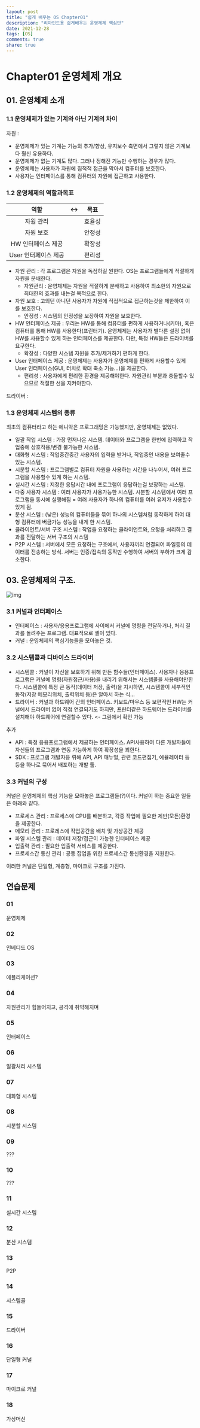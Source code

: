 ```yaml
---
layout: post
title: "쉽게 배우는 OS Chapter01"
description: "리마인드용 쉽게배우는 운영체제 핵심만"
date: 2021-12-28
tags: [OS]
comments: true
share: true
---
```

# Chapter01 운영체제 개요
## 01. 운영체제 소개
### 1.1 운영체제가 있는 기계와 아닌 기계의 차이
자원 : 
- 운영체제가 있는 기계는 기능의 추가/향상, 유지보수 측면에서 그렇지 않은 기계보다 훨신 유용하다.
- 운영체제가 없는 기계도 많다. 그러나 정해진 기능만 수행하는 경우가 많다.
- 운영체제는 사용자가 자원에 집적적 접근을 막아서 컴퓨터를 보호한다.
- 사용자는 인터페이스를 통해 컴퓨터의 자원에 접근하고 사용한다.
### 1.2 운영체제의 역할과목표

| 역할 | <-> | 목표 |
|:------:|:------:|:------:|
| 자원 관리 | | 효율성 |
| 자원 보호 | | 안정성 |
| HW 인터페이스 제공 | | 확장성 |
| User 인터페이스 제공 | | 편리성 |


- 자원 관리 : 각 프로그램은 자원을 독점하길 원한다. OS는 프로그램들에게 적절하게 자원을 분배한다.
	- 자원관리 : 운영체제는 자원을 적절하게 분배하고 사용하여 최소한의 자원으로 최대한의 효과를 내는걸 목적으로 한다.
- 자원 보호 : 고의던 아니던 사용자가 자원에 직접적으로 접근하는것을 제한하여 이를 보호한다.
	- 안정성 : 시스템의 안정성을 보장하여 자원을 보호한다.
- HW 인터페이스 제공 : 우리는 HW를 통해 컴퓨터를 편하게 사용하거나(키마), 혹은 컴퓨터를 통해 HW를 사용한다(프린터기). 운영체제는 사용자가 별다른 설정 없이 HW를 사용할수 있게 하는 인터페이스를 제공한다. 다만, 특정 HW들은 드라이버를 요구한다.
	- 확장성 : 다양한 시스템 자원을 추가/제거하기 편하게 한다.
- User 인터페이스 제공 : 운영체제는 사용자가 운영체제를 편하게 사용할수 있게 User 인터페이스(GUI, 터치로 확대 축소 기능...)을 제공한다.
	- 편리성 : 사용자에게 편리한 환경을 제공해야한다. 자원관리 부분과 충돌할수 있으므로 적절한 선을 지켜야한다.

드라이버 : 

### 1.3 운영체제 시스템의 종류
최초의 컴퓨터라고 하는 에니악은 프로그래밍은 가능했지만, 운영체제는 없었다.
- 일괄 작업 시스템 : 가장 먼저나온 시스템. 데이터와 프로그램을 한번에 입력하고 작업중에 상호작용/변경 불가능한 시스템.
- 대화형 시스템 : 작업중간중간 사용자의 입력을 받거나, 작업중인 내용을 보여줄수 있는 시스템.
- 시분할 시스템 : 프로그램별로 컴퓨터 자원을 사용하는 시간을 나누어서, 여러 프로그램을 사용할수 있게 하는 시스템. 
- 실시간 시스템 : 지정한 응답시간 내에 프로그램이 응답하는걸 보장하는 시스템.
- 다중 사용자 시스템 : 여러 사용자가 사용가능한 시스템. 시분할 시스템에서 여러 프로그램을 동시에 실행해짐 = 여러 사용자가 하나의 컴퓨터를 여러 유저가 사용할수 있게 됨.
- 분산 시스템 : (낮은) 성능의 컴퓨터들을 묶어 하나의 시스템처럼 동작하게 하여 대형 컴퓨터에 버금가능 성능을 내게 한 시스템.
- 클라이언트/서버 구조 시스템 : 작업을 요청하는 클라이언트와, 요청을 처리하고 결과를 전달하는 서버 구조의 시스템 
- P2P 시스템 : 서버에서 모든 요청하는 구조에서, 사용자끼리 연결되어 파일등의 데이터를 전송하는 방식. 서버는 인증/접속의 동작만 수행하여 서버의 부하가 크게 감소한다.

## 03. 운영체제의 구조.
![img](/images/OS_ComputerSystemStructure.png)
### 3.1 커널과 인터페이스
- 인터페이스 : 사용자/응용프로그램에 사이에서 커널에 명령을 전달하거나, 처리 결과를 돌려주는 프로그램. 대표적으로 셸이 있다.
- 커널 : 운영체제의 핵심기능들을 모아놓은 것.
### 3.2 시스템콜과 디바이스 드라이버
- 시스템콜 : 커널이 자신을 보호하기 위해 만든 함수들(인터페이스). 사용자나 응용프로그램은 커널에 명령(자원접근/사용)을 내리기 위해서는 시스템콜을 사용해야만한다. 시스템콜에 특정 큰 동작(데이터 저장, 출력)을 지시하면, 시스템콜이 세부적인 동작(저장 메모리위치, 출력위치 등)은 알아서 하는 식...
- 드라이버 : 커널과 하드웨어 간의 인터페이스. 키보드/마우스 등 보편적인 HW는 커널에서 드라이버 없이 직접 연결되기도 하지만, 프린터같은 하드웨어는 드라이버를 설치해야 하드웨어에 연결할수 있다.
<- 그림에서 확인 가능


추가
- API : 특정 응용프로그램에서 제공하는 인터페이스. API사용하여 다른 개발자들이 자신들의 프로그램과 연동 가능하게 하여 확장성을 꾀한다. 
- SDK : 프로그램 개발자응 뤼해 API, API 매뉴얼, 관련 코드편집기, 에뮬레이터 등등을 하나로 묶어서 배포하는 개발 툴.
### 3.3 커널의 구성
커널은 운영체제의 핵심 기능을 모아놓은 프로그램들(?)이다. 커널이 하는 중요한 일들은 아래와 같다.
- 프로세스 관리 : 프로세스에 CPU를 배분하고, 각종 작업에 필요한 제반(모든)환경을 제공한다.
- 메모리 관리 : 프로레스에 작업공간을 배치 및 가상공간 제공
- 파일 시스템 관리 : 데이터 저장/접근이 가능한 인터페이스 제공
- 입출력 관리 : 필요한 입출력 서비스를 제공한다.
- 프로세스간 통신 관리 : 공동 잡업을 위한 프로세스간 통신환경을 지원한다.

이러한 커널은 단일형, 계층형, 마이크로 구조를 가진다.

## 연습문제
### 01
운영체제
### 02
인베디드 OS
### 03
에플리케이션?
### 04
자원관리가 힘들어지고, 공격에 취약해지며
### 05
인터페이스
### 06
일괄처리 시스템
### 07
대화형 시스템
### 08
시분할 시스템
### 09
???
### 10
???
### 11
실시간 시스템
### 12
분산 시스템
### 13
P2P
### 14
시스템콜
### 15
드라이버
### 16
단일형 커널
### 17
마이크로 커널
### 18
가상머신